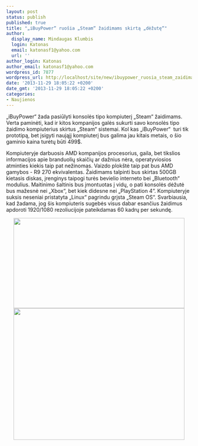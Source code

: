 ```yaml
---
layout: post
status: publish
published: true
title: "„iBuyPower“ ruošia „Steam“ žaidimams skirtą „dėžutę“"
author:
  display_name: Mindaugas Klumbis
  login: Katonas
  email: katonasf1@yahoo.com
  url: ''
author_login: Katonas
author_email: katonasf1@yahoo.com
wordpress_id: 7877
wordpress_url: http://localhost/site/new/ibuypower_ruosia_steam_zaidimams_skirta_dezute/
date: '2013-11-29 18:05:22 +0200'
date_gmt: '2013-11-29 18:05:22 +0200'
categories:
- Naujienos
---
```

<p>
	&bdquo;iBuyPower&ldquo; žada pasiūlyti konsolės tipo kompiuterį &bdquo;Steam&ldquo; žaidimams. Verta paminėti, kad ir kitos kompanijos galės sukurti savo konsolės tipo žaidimo kompiuterius skirtus &bdquo;Steam&ldquo; sistemai. Kol kas &bdquo;iBuyPower&ldquo; &nbsp;turi tik prototipą, bet įsigyti naująjį kompiuterį bus galima jau kitais metais, o &scaron;io gaminio kaina turėtų būti 499$. &nbsp;</p>
<p>
	Kompiuteryje darbuosis AMD kompanijos procesorius, gaila, bet tikslios informacijos apie branduolių skaičių ar dažnius nėra, operatyviosios atminties kiekis taip pat nežinomas. Vaizdo plok&scaron;tė taip pat bus AMD gamybos - R9 270 ekvivalentas. Žaidimams talpinti bus skirtas 500GB kietasis diskas, įrenginys taipogi turės bevielio interneto bei &bdquo;Bluetooth&ldquo; modulius. Maitinimo &scaron;altinis bus įmontuotas į vidų, o pati konsolės dėžutė bus mažesnė nei &bdquo;Xbox&ldquo;, bet kiek didesne nei &bdquo;PlayStation 4&ldquo;. Kompiuteryje suksis neseniai pristatyta &bdquo;Linux&ldquo; pagrindu grįsta &bdquo;Steam OS&ldquo;. Svarbiausia, kad žadama, jog &scaron;is kompiuteris sugebės visus dabar esančius žaidimus apdoroti 1920/1080 rezoliucijoje pateikdamas 60 kadrų per sekundę. &nbsp; &nbsp;</p>
<p style="text-align: center;">
	<a href="http://technews.lt/userfiles/ibuypowersteambox.jpg"><img alt="" src="http://technews.lt/userfiles/ibuypowersteambox.jpg" style="width: 464px; height: 244px;" /></a><a href="http://technews.lt/userfiles/steam controller.jpg"><img alt="" src="http://technews.lt/userfiles/steam controller.jpg" style="width: 464px; height: 356px;" /></a></p>
